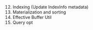 12. Indexing (Update IndexInfo metadata)
13. Materialization and sorting
14. Effective Buffer Util
15. Query opt
